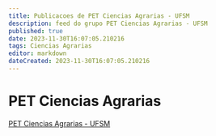 ```yaml
---
title: Publicacoes de PET Ciencias Agrarias - UFSM
description: feed do grupo PET Ciencias Agrarias - UFSM
published: true
date: 2023-11-30T16:07:05.210216
tags: Ciencias Agrarias
editor: markdown
dateCreated: 2023-11-30T16:07:05.210216
---
```


# PET Ciencias Agrarias
[PET Ciencias Agrarias - UFSM](/grupo/257PETCienciasAgrariasUFSM.md)